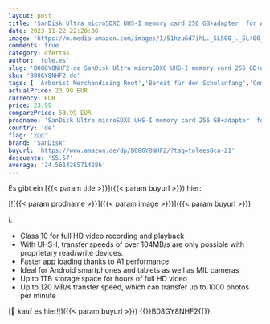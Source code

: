 ```yaml
---
layout: post
title: 'SanDisk Ultra microSDXC UHS-I memory card 256 GB+adapter  for Android smartphones and tablets and MIL cameras  A1  C10  U1  120 MB/s transfer '
date: 2023-11-22 22:28:08
image: 'https://m.media-amazon.com/images/I/51hzuGd7ihL._SL500_._SL400_.jpg'
comments: true
category: ofertas
author: 'tole.es'
slug: 'B08GY8NHF2-de SanDisk Ultra microSDXC UHS-I memory card 256 GB+adapter...'
sku: 'B08GY8NHF2-de'
tags: [ 'Arborist Merchandising Root','Bereit für den Schulanfang','Computer & Zubehör','Datenspeicher','Externe Datenspeicher','Geschenkefinder für Unternehmen','Geschäftsbedarf','Homeoffice-Lösungen','IT-Zubehör','Mengenrabatte auf ausgewählte Produkte','Micro SD Speicherkarten','Produkte für Unternehmen','Self Service','Special Features Stores','Speicherkarten','Stores','e26659c6-d1cd-45cb-800b-2f9b432b8572_0','e26659c6-d1cd-45cb-800b-2f9b432b8572_1401','e26659c6-d1cd-45cb-800b-2f9b432b8572_4401','e26659c6-d1cd-45cb-800b-2f9b432b8572_5901','e26659c6-d1cd-45cb-800b-2f9b432b8572_8801','e26659c6-d1cd-45cb-800b-2f9b432b8572_9701','e26659c6-d1cd-45cb-800b-2f9b432b8572_9801','sandisk','🇩🇪', ]
actualPrice: 23.99 EUR
currency: EUR
price: 23.99
comparePrice: 53.99 EUR
prodname: 'SanDisk Ultra microSDXC UHS-I memory card 256 GB+adapter  for Android smartphones and tablets and MIL cameras  A1  C10  U1  120 MB/s transfer '
country: 'de'
flag: '🇩🇪'
brand: 'SanDisk'
buyurl: 'https://www.amazon.de/dp/B08GY8NHF2/?tag=tolees0ca-21'
descuento: '55.57'
average: '24.5614285714286'
---
```


Es gibt ein [{{< param title >}}]({{< param buyurl >}}) hier:

[![{{< param prodname >}}]({{< param image >}})]({{< param buyurl >}})

ℹ️:

- Class 10 for full HD video recording and playback
- With UHS-I, transfer speeds of over 104MB/s are only possible with proprietary read/write devices.
- Faster app loading thanks to A1 performance
- Ideal for Android smartphones and tablets as well as MIL cameras
- Up to 1TB storage space for hours of full HD video
- Up to 120 MB/s transfer speed, which can transfer up to 1000 photos per minute

[🛒 kauf es hier!!]({{< param buyurl >}})
{{<world>}}B08GY8NHF2{{</world>}}
